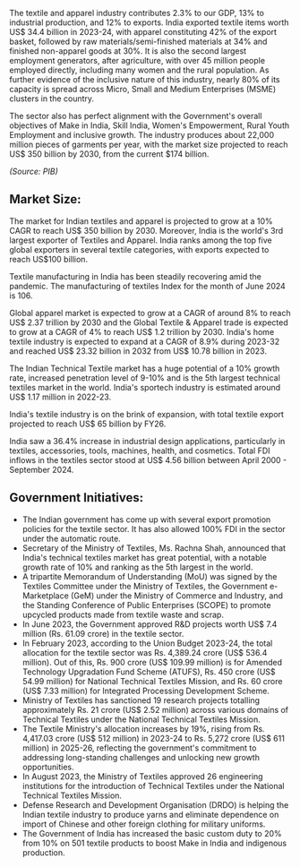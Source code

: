 The textile and apparel industry contributes 2.3% to our GDP, 13% to industrial production, and 12% to exports. India exported textile items worth US$ 34.4 billion in 2023-24, with apparel constituting 42% of the export basket, followed by raw materials/semi-finished materials at 34% and finished non-apparel goods at 30%. It is also the second largest employment generators, after agriculture, with over 45 million people employed directly, including many women and the rural population. As further evidence of the inclusive nature of this industry, nearly 80% of its capacity is spread across Micro, Small and Medium Enterprises (MSME) clusters in the country.

The sector also has perfect alignment with the Government's overall objectives of Make in India, Skill India, Women's Empowerment, Rural Youth Employment and inclusive growth. The industry produces about 22,000 million pieces of garments per year, with the market size projected to reach US$ 350 billion by 2030, from the current $174 billion.

*(Source: PIB)*

## Market Size:

The market for Indian textiles and apparel is projected to grow at a 10% CAGR to reach US$ 350 billion by 2030. Moreover, India is the world's 3rd largest exporter of Textiles and Apparel. India ranks among the top five global exporters in several textile categories, with exports expected to reach US$100 billion.

Textile manufacturing in India has been steadily recovering amid the pandemic. The manufacturing of textiles Index for the month of June 2024 is 106.

Global apparel market is expected to grow at a CAGR of around 8% to reach US$ 2.37 trillion by 2030 and the Global Textile & Apparel trade is expected to grow at a CAGR of 4% to reach US$ 1.2 trillion by 2030. India's home textile industry is expected to expand at a CAGR of 8.9% during 2023-32 and reached US$ 23.32 billion in 2032 from US$ 10.78 billion in 2023.

The Indian Technical Textile market has a huge potential of a 10% growth rate, increased penetration level of 9-10% and is the 5th largest technical textiles market in the world. India's sportech industry is estimated around US$ 1.17 million in 2022-23.

India's textile industry is on the brink of expansion, with total textile export projected to reach US$ 65 billion by FY26.

India saw a 36.4% increase in industrial design applications, particularly in textiles, accessories, tools, machines, health, and cosmetics. Total FDI inflows in the textiles sector stood at US$ 4.56 billion between April 2000 - September 2024.

## Government Initiatives:

* The Indian government has come up with several export promotion policies for the textile sector. It has also allowed 100% FDI in the sector under the automatic route.
* Secretary of the Ministry of Textiles, Ms. Rachna Shah, announced that India's technical textiles market has great potential, with a notable growth rate of 10% and ranking as the 5th largest in the world.
* A tripartite Memorandum of Understanding (MoU) was signed by the Textiles Committee under the Ministry of Textiles, the Government e-Marketplace (GeM) under the Ministry of Commerce and Industry, and the Standing Conference of Public Enterprises (SCOPE) to promote upcycled products made from textile waste and scrap.
* In June 2023, the Government approved R&D projects worth US$ 7.4 million (Rs. 61.09 crore) in the textile sector.
* In February 2023, according to the Union Budget 2023-24, the total allocation for the textile sector was Rs. 4,389.24 crore (US$ 536.4 million). Out of this, Rs. 900 crore (US$ 109.99 million) is for Amended Technology Upgradation Fund Scheme (ATUFS), Rs. 450 crore (US$ 54.99 million) for National Technical Textiles Mission, and Rs. 60 crore (US$ 7.33 million) for Integrated Processing Development Scheme.
* Ministry of Textiles has sanctioned 19 research projects totalling approximately Rs. 21 crore (US$ 2.52 million) across various domains of Technical Textiles under the National Technical Textiles Mission.
* The Textile Ministry's allocation increases by 19%, rising from Rs. 4,417.03 crore (US$ 512 million) in 2023-24 to Rs. 5,272 crore (US$ 611 million) in 2025-26, reflecting the government's commitment to addressing long-standing challenges and unlocking new growth opportunities.
* In August 2023, the Ministry of Textiles approved 26 engineering institutions for the introduction of Technical Textiles under the National Technical Textiles Mission.
* Defense Research and Development Organisation (DRDO) is helping the Indian textile industry to produce yarns and eliminate dependence on import of Chinese and other foreign clothing for military uniforms.
* The Government of India has increased the basic custom duty to 20% from 10% on 501 textile products to boost Make in India and indigenous production.